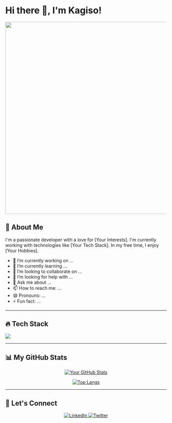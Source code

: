 # Hi there 👋, I'm Kagiso!

<p align="center">
  <img src="https://media.giphy.com/media/v1.Y2lkPTc5MGI3NjExMWFkYTZjYzRlZDVjMGEyYjY1ZGY2M2QyZDI4Y2FlY2YyYTM1NzliMyZlcD12MV9pbnRlcm5hbF9naWZfYnlfaWQmY3Q9Zw/3oKIPnAiaMCws8nOsE/giphy.gif" width="600">
</p>

## 🚀 About Me

I'm a passionate developer with a love for [Your Interests]. I'm currently working with technologies like [Your Tech Stack]. In my free time, I enjoy [Your Hobbies].

- 🔭 I’m currently working on ...
- 🌱 I’m currently learning ...
- 👯 I’m looking to collaborate on ...
- 🤔 I’m looking for help with ...
- 💬 Ask me about ...
- 📫 How to reach me: ...
- 😄 Pronouns: ...
- ⚡ Fun fact: ...

---

## 🔥 Tech Stack

<p align="left">
  <a href="https://skillicons.dev">
    <img src="https://skillicons.dev/icons?i=js,html,css,react,nextjs,python,tensorflow" />
  </a>
</p>

---

## 📊 My GitHub Stats

<p align="center">
  <a href="https://github.com/anuraghazra/github-readme-stats">
    <img src="https://github-readme-stats.vercel.app/api?username=[KagisoLesomo]&show_icons=true&theme=radical" alt="Your GitHub Stats" />
  </a>
</p>
<p align="center">
  <a href="https://github.com/anuraghazra/github-readme-stats">
    <img src="https://github-readme-stats.vercel.app/api/top-langs/?username=[YOUR_GITHUB_USERNAME]&layout=compact&theme=radical" alt="Top Langs" />
  </a>
</p>

---

## 🤝 Let's Connect

<p align="center">
  <a href="https://www.linkedin.com/in/[YOUR_LINKEDIN_USERNAME]/">
    <img src="https://img.shields.io/badge/LinkedIn-0077B5?style=for-the-badge&logo=linkedin&logoColor=white" alt="LinkedIn" />
  </a>
  <a href="https://twitter.com/[YOUR_TWITTER_USERNAME]">
    <img src="https://img.shields.io/badge/Twitter-1DA1F2?style=for-the-badge&logo=twitter&logoColor=white" alt="Twitter" />
  </a>
</p>
